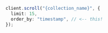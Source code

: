```typescript
client.scroll("{collection_name}", {
  limit: 15,
  order_by: "timestamp", // <-- this!
});
```
